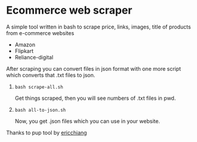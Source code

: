 
# Ecommerce web scraper 


A simple tool written in bash to scrape price, links, images, title of products from e-commerce websites 
 
 - Amazon
 - Flipkart
 - Reliance-digital


After scraping you can convert files in json format with one more script which converts that .txt files to json.


1. `bash scrape-all.sh`

    Get things scraped, then you will see numbers of .txt files in pwd.

2. `bash all-to-json.sh`
 
    Now, you get .json files which you can use in your website.



Thanks to pup tool by [ericchiang](https://github.com/ericchiang/pup)


